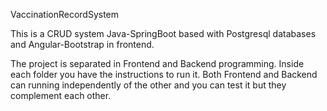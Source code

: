 VaccinationRecordSystem


This is a CRUD system Java-SpringBoot based with Postgresql databases and Angular-Bootstrap in frontend. 

The project is separated in Frontend and Backend programming. Inside each folder you have the instructions to run it.
Both Frontend and Backend can running independently of the other and you can test it but they complement each other.
 
